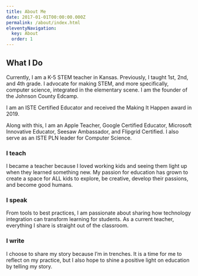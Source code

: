 ```yaml
---
title: About Me
date: 2017-01-01T00:00:00.000Z
permalink: /about/index.html
eleventyNavigation:
  key: About
  order: 1
---
```

## What I Do
Currently, I am a K-5 STEM teacher in Kansas. Previously, I taught 1st, 2nd, and 4th grade. I advocate for making STEM, and more specifically, computer science, integrated in the elementary scene. I am the founder of the Johnson County Edcamp.

I am an ISTE Certified Educator and received the Making It Happen award in 2019.

Along with this, I am an Apple Teacher, Google Certified Educator, Microsoft Innovative Educator, Seesaw Ambassador, and Flipgrid Certified. I also serve as an ISTE PLN leader for Computer Science.

<div class="flex">

<div class="flex-col">

### I teach
I became a teacher because I loved working kids and seeing them light up when they learned something new. My passion for education has grown to create a space for ALL kids to explore, be creative, develop their passions, and become good humans.

</div>
<div class="flex-col">

### I speak
From tools to best practices, I am passionate about sharing how technology integration can transform learning for students. As a current teacher, everything I share is straight out of the classroom.

</div>
<div class="flex-col">

### I write
I choose to share my story because I’m in trenches. It is a time for me to reflect on my practice, but I also hope to shine a positive light on education by telling my story.

</div>
</div>